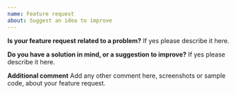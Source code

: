 ```yaml
---
name: Feature request
about: Suggest an idea to improve
---
```


**Is your feature request related to a problem?**
If yes please describe it here.


**Do you have a solution in mind, or a suggestion to improve?**
If yes please describe it here.


**Additional comment**
Add any other comment here, screenshots or sample code, about your feature request.
